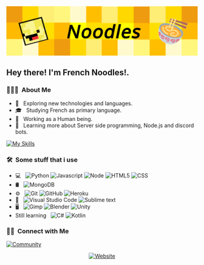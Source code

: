 <img src="https://raw.githubusercontent.com/French-Noodles/French-Noodles/main/banner.png">

<h2> Hey there! I'm French Noodles!.</h2>

<h3> 👨🏻‍💻 &nbsp;About Me </h3>

- 🤔 &nbsp; Exploring new technologies and languages.
- 🎓 &nbsp; Studying French as primary language.
- 💼 &nbsp; Working as a Human being.
- 🌱 &nbsp; Learning more about Server side programming, Node.js and discord bots.

[![My Skills](https://skillicons.dev/icons?i=androidstudio,bash,blender,bootstrap,cloudflare,css,discord,docker,figma,flask,git,github,godot,heroku,html,js,jquery,kotlin,linkedin,linux,md,mongodb,nginx,ps,postman,redis,regex,tailwind,vue&theme=dark)](https://skillicons.dev)


<h3> 🛠 &nbsp;Some stuff that i use</h3>

- 💻 &nbsp;
  ![Python](https://img.shields.io/badge/-Python-333333?style=flat&logo=python)
  ![Javascript](https://img.shields.io/badge/-JavaScript-333333?style=flat&logo=Javascript)
  ![Node](https://img.shields.io/badge/-Node-333333?style=flat&logo=Node.js)
  ![HTML5](https://img.shields.io/badge/-HTML5-333333?style=flat&logo=HTML5)
  ![CSS](https://img.shields.io/badge/-CSS-333333?style=flat&logo=CSS3&logoColor=1572B6)
- 🛢 &nbsp;
  <!--![MySQL](https://img.shields.io/badge/-MySQL-333333?style=flat&logo=mysql)-->
  ![MongoDB](https://img.shields.io/badge/-MongoDB-333333?style=flat&logo=mongodb)
- ⚙️ &nbsp;
  ![Git](https://img.shields.io/badge/-Git-333333?style=flat&logo=git)
  ![GitHub](https://img.shields.io/badge/-GitHub-333333?style=flat&logo=github)
  ![Heroku](https://img.shields.io/badge/-heroku-333333?style=flat&logo=heroku)
- 🔧 &nbsp;
  ![Visual Studio Code](https://img.shields.io/badge/-Visual%20Studio%20Code-333333?style=flat&logo=visual-studio-code&logoColor=007ACC)
  ![Sublime text](https://img.shields.io/badge/-Sublime%20text-333333?style=flat&logo=sublime-text&logoColor=FF9800)
- 🖥 &nbsp;
  ![Gimp](https://img.shields.io/badge/-gimp-333333?style=flat&logo=gimp)
  ![Blender](https://img.shields.io/badge/-Blender-333333?style=flat&logo=blender)
  ![Unity](https://img.shields.io/badge/-Unity-333333?style=flat&logo=Unity)
- Still learning &nbsp;
  ![C#](https://img.shields.io/badge/-C%23-333333?style=flat&logo=csharp)
  ![Kotlin](https://img.shields.io/badge/-Kotlin-333333?style=flat&logo=kotlin)


<h3> 🤝🏻 &nbsp;Connect with Me </h3>

[![Community](https://discordapp.com/api/guilds/707934061724827678/widget.png?style=banner2)](https://discord.com/invite/TnfeMrV)

<p align="center">
  <a href="https://frenchnoodles.xyz/"><img alt="Website" src="https://img.shields.io/badge/Website-www.frenchnoodles.xyz-blue?style=flat-square&logo=google-chrome"></a>
</p>
